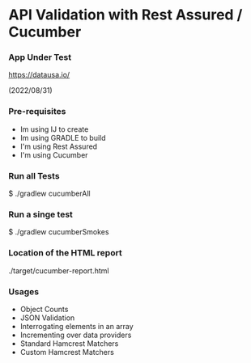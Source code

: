 # API Validation with Rest Assured / Cucumber

### App Under Test ###

https://datausa.io/

(2022/08/31)

### Pre-requisites ###

* Im using IJ to create
* Im using GRADLE to build
* I'm using Rest Assured
* I'm using Cucumber

### Run all Tests

$ ./gradlew cucumberAll

### Run a  singe test
$ ./gradlew cucumberSmokes

### Location of the HTML report
./target/cucumber-report.html

### Usages
* Object Counts
* JSON Validation
* Interrogating elements in an array
* Incrementing over data providers
* Standard Hamcrest Matchers
* Custom Hamcrest Matchers